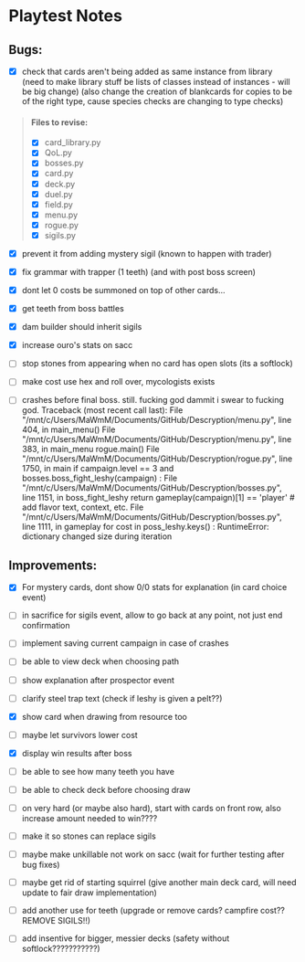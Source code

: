 # Playtest Notes

## Bugs:

- [x] check that cards aren't being added as same instance from library (need to make library stuff be lists of classes instead of instances - will be big change) (also change the creation of blankcards for copies to be of the right type, cause species checks are changing to type checks)
 > #### Files to revise:
 > - [x] card_library.py
 > - [x] QoL.py
 > - [x] bosses.py
 > - [x] card.py
 > - [x] deck.py
 > - [x] duel.py
 > - [x] field.py
 > - [x] menu.py
 > - [x] rogue.py
 > - [x] sigils.py

- [x] prevent it from adding mystery sigil (known to happen with trader)

- [x] fix grammar with trapper (1 teeth) (and with post boss screen)

- [x] dont let 0 costs be summoned on top of other cards...

- [x] get teeth from boss battles

- [x] dam builder should inherit sigils

- [x] increase ouro's stats on sacc

- [ ] stop stones from appearing when no card has open slots (its a softlock)

- [ ] make cost use hex and roll over, mycologists exists

- [ ] crashes before final boss. still. fucking god dammit i swear to fucking god.
Traceback (most recent call last):
  File "/mnt/c/Users/MaWmM/Documents/GitHub/Descryption/menu.py", line 404, in <module>
    main_menu()
  File "/mnt/c/Users/MaWmM/Documents/GitHub/Descryption/menu.py", line 383, in main_menu
    rogue.main()
  File "/mnt/c/Users/MaWmM/Documents/GitHub/Descryption/rogue.py", line 1750, in main
    if campaign.level == 3 and bosses.boss_fight_leshy(campaign) :
  File "/mnt/c/Users/MaWmM/Documents/GitHub/Descryption/bosses.py", line 1151, in boss_fight_leshy
    return gameplay(campaign)[1] == 'player' # add flavor text, context, etc.
  File "/mnt/c/Users/MaWmM/Documents/GitHub/Descryption/bosses.py", line 1111, in gameplay
    for cost in poss_leshy.keys() :
RuntimeError: dictionary changed size during iteration



## Improvements:

- [x] For mystery cards, dont show 0/0 stats for explanation (in card choice event)

- [ ] in sacrifice for sigils event, allow to go back at any point, not just end confirmation

- [ ] implement saving current campaign in case of crashes

- [ ] be able to view deck when choosing path

- [ ] show explanation after prospector event

- [ ] clarify steel trap text (check if leshy is given a pelt??)

- [x] show card when drawing from resource too

- [ ] maybe let survivors lower cost

- [x] display win results after boss

- [ ] be able to see how many teeth you have

- [ ] be able to check deck before choosing draw

- [ ] on very hard (or maybe also hard), start with cards on front row, also increase amount needed to win????

- [ ] make it so stones can replace sigils

- [ ] maybe make unkillable not work on sacc (wait for further testing after bug fixes)

- [ ] maybe get rid of starting squirrel (give another main deck card, will need update to fair draw implementation)

- [ ] add another use for teeth (upgrade or remove cards? campfire cost?? REMOVE SIGILS!!)

- [ ] add insentive for bigger, messier decks (safety without softlock???????????)
